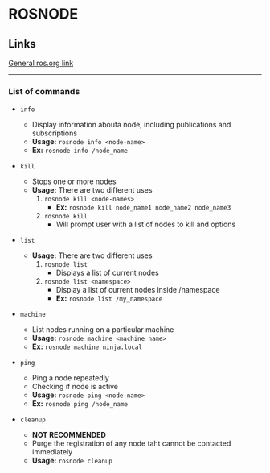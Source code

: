 # ROSNODE

## Links
[General ros.org link](http://wiki.ros.org/rosnode)

---

### List of commands

* `info`
    * Display information abouta  node, including publications and subscriptions
    * **Usage:** `rosnode info <node-name>`
    * **Ex:** `rosnode info /node_name`

* `kill`
    * Stops one or more nodes
    * **Usage:** There are two different uses
       1. `rosnode kill <node-names>`
            * **Ex:** `rosnode kill node_name1 node_name2 node_name3`
       2. `rosnode kill`
            * Will prompt user with a list of nodes to kill and options

* `list`
   * **Usage:** There are two different uses 
       1. `rosnode list`
            * Displays a list of current nodes 
       2. `rosnode list <namespace>`
            * Display a list of current nodes inside /namespace
            * **Ex:** `rosnode list /my_namespace`

* `machine`
    * List nodes running on a particular machine
    * **Usage:** `rosnode machine <machine_name>`
    * **Ex:** `rosnode machine ninja.local`

* `ping`
    * Ping a node repeatedly
    * Checking if node is active
    * **Usage:** `rosnode ping <node-name>`
    * **Ex:** `rosnode ping /node_name`

* `cleanup`
    * **NOT RECOMMENDED**
    * Purge the registration of any node taht cannot be contacted immediately
    * **Usage:** `rosnode cleanup`
